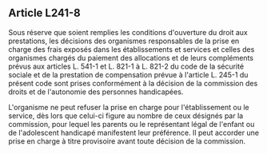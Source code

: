 ## Article L241-8

Sous réserve que soient remplies les conditions d'ouverture du droit aux prestations, les décisions des
organismes responsables de la prise en charge des frais exposés dans les établissements et services et celles
des organismes chargés du paiement des allocations et de leurs compléments prévus aux articles L. 541-1
et L. 821-1 à L. 821-2 du code de la sécurité sociale et de la prestation de compensation prévue à l'article L.
245-1 du présent code sont prises conformément à la décision de la commission des droits et de l'autonomie
des personnes handicapées.

L'organisme ne peut refuser la prise en charge pour l'établissement ou le service, dès lors que celui-ci figure
au nombre de ceux désignés par la commission, pour lequel les parents ou le représentant légal de l'enfant ou
de l'adolescent handicapé manifestent leur préférence. Il peut accorder une prise en charge à titre provisoire
avant toute décision de la commission.

